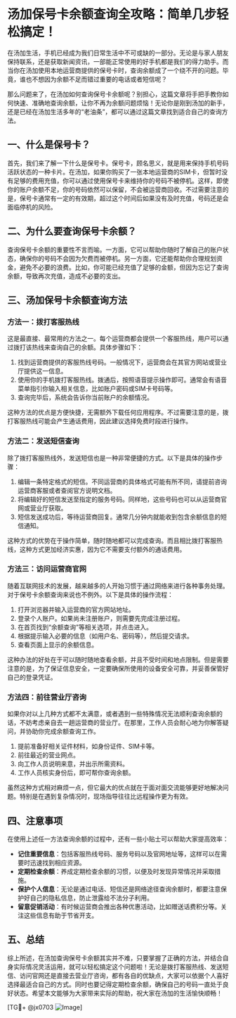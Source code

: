 # 汤加保号卡余额查询全攻略：简单几步轻松搞定！

在汤加生活，手机已经成为我们日常生活中不可或缺的一部分。无论是与家人朋友保持联系，还是获取新闻资讯，一部能正常使用的好手机都是我们的得力助手。而当你在汤加使用本地运营商提供的保号卡时，查询余额成了一个绕不开的问题。毕竟，谁也不想因为余额不足而错过重要的电话或者短信呢？

那么问题来了，在汤加如何查询保号卡余额呢？别担心，这篇文章将手把手教你如何快速、准确地查询余额，让你不再为余额问题烦恼！无论你是刚到汤加的新手，还是已经在汤加生活多年的“老油条”，都可以通过这篇文章找到适合自己的查询方法。

## 一、什么是保号卡？

首先，我们来了解一下什么是保号卡。保号卡，顾名思义，就是用来保持手机号码活跃状态的一种卡片。在汤加，如果你购买了一张本地运营商的SIM卡，但暂时没有足够的费用充值，你可以通过使用保号卡来维持你的号码不被停机。这样，即使你的账户余额不足，你的号码依然可以保留，不会被运营商回收。不过需要注意的是，保号卡通常有一定的有效期，超过这个时间后如果没有及时充值，号码还是会面临停机的风险。

## 二、为什么要查询保号卡余额？

查询保号卡余额的重要性不言而喻。一方面，它可以帮助你随时了解自己的账户状态，确保你的号码不会因为欠费而被停机。另一方面，它还能帮助你合理规划资金，避免不必要的浪费。比如，你可能已经充值了足够的金额，但因为忘记了查询余额，导致再次充值，造成不必要的支出。

## 三、汤加保号卡余额查询方法

### 方法一：拨打客服热线

这是最直接、最常用的方法之一。每个运营商都会提供一个客服热线，用户可以通过拨打该热线来查询自己的余额。具体步骤如下：

1. 找到运营商提供的客服热线号码。一般情况下，运营商会在其官方网站或营业厅提供这一信息。
2. 使用你的手机拨打客服热线。拨通后，按照语音提示操作即可。通常会有语音菜单指引你输入相关信息，比如账户密码或SIM卡号码等。
3. 查询完毕后，系统会告诉你当前账户的余额情况。

这种方法的优点是方便快捷，无需额外下载任何应用程序。不过需要注意的是，拨打客服热线可能会产生通话费用，因此建议选择免费时段进行操作。

### 方法二：发送短信查询

除了拨打客服热线外，发送短信也是一种非常便捷的方式。以下是具体的操作步骤：

1. 编辑一条特定格式的短信。不同运营商的具体格式可能有所不同，请提前咨询运营商客服或者查阅官方说明文档。
2. 将编辑好的短信发送至指定的服务号码。同样地，这些号码也可以从运营商官网或营业厅获取。
3. 短信发送成功后，等待运营商回复。通常几分钟内就能收到包含余额信息的短信通知。

这种方式的优势在于操作简单，随时随地都可以完成查询。而且相比拨打客服热线，这种方式更加经济实惠，因为它不需要支付额外的通话费用。

### 方法三：访问运营商官网

随着互联网技术的发展，越来越多的人开始习惯于通过网络来进行各种事务处理。对于保号卡余额查询来说也不例外。以下是具体的操作流程：

1. 打开浏览器并输入运营商的官方网站地址。
2. 登录个人账户。如果尚未注册账户，则需要先完成注册过程。
3. 在首页找到“余额查询”等相关选项，并点击进入。
4. 根据提示输入必要的信息（如用户名、密码等），然后提交请求。
5. 查看页面上显示的余额信息。

这种办法的好处在于可以随时随地查看余额，并且不受时间和地点限制。但是需要注意的是，为了保证信息安全，一定要确保所使用的设备安全可靠，并妥善保管好自己的登录凭证。

### 方法四：前往营业厅咨询

如果你对以上几种方式都不太满意，或者遇到一些特殊情况无法顺利查询余额的话，不妨考虑亲自去一趟运营商的营业厅。在那里，工作人员会耐心地为你解答疑问，并协助你完成余额查询工作。

1. 提前准备好相关证件材料，如身份证件、SIM卡等。
2. 前往最近的营业网点。
3. 向工作人员说明来意，并出示所需资料。
4. 工作人员核实身份后，即可帮你查询余额。

虽然这种方式相对麻烦一点，但它最大的优点就在于面对面交流能够更好地解决问题。特别是在遇到复杂情况时，现场指导往往比远程操作更为有效。

## 四、注意事项

在使用上述任一方法查询余额的过程中，还有一些小贴士可以帮助大家提高效率：

- **记住重要信息**：包括客服热线号码、服务号码以及官网地址等，这样可以在需要时迅速找到相应资源。
- **定期检查余额**：养成定期检查余额的习惯，以便及时发现异常情况并采取措施。
- **保护个人信息**：无论是通过电话、短信还是网络途径查询余额时，都要注意保护好自己的隐私信息，防止泄露给不法分子利用。
- **留意促销活动**：有时候运营商会推出各种优惠活动，比如赠送话费积分等。关注这些信息有助于节省开支。

## 五、总结

综上所述，在汤加查询保号卡余额其实并不难，只要掌握了正确的方法，并结合自身实际情况灵活运用，就可以轻松搞定这个问题啦！无论是拨打客服热线、发送短信、访问官网还是直接去营业厅咨询，都有各自的优缺点，大家可以依据个人喜好选择最适合自己的方式。同时也要记得定期检查余额，确保自己的号码一直处于良好状态。希望本文能够为大家带来实际的帮助，祝大家在汤加的生活愉快顺畅！

[TG💪+ @jx0703 ![Image](https://github.com/user-attachments/assets/dbca1d08-cadb-493c-b0ec-ad6f7a83f270)]